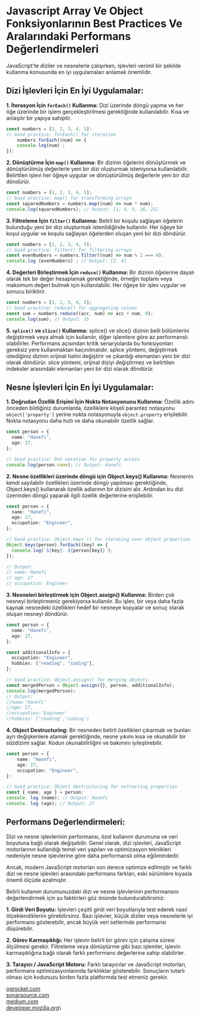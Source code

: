 # Javascript Array Ve Object Fonksiyonlarının Best Practices Ve Aralarındaki Performans Değerlendirmeleri

JavaScript'te diziler ve nesnelerle çalışırken, işlevleri verimli bir şekilde kullanma konusunda en iyi uygulamaları anlamak önemlidir.

## Dizi İşlevleri İçin En İyi Uygulamalar:

**1. İterasyon İçin `forEach()` Kullanma:**
Dizi üzerinde döngü yapma ve her öğe üzerinde bir işlem gerçekleştirilmesi gerektiğinde kullanılabilir. Kısa ve anlaşılır bir yapıya sahiptir.

```typescript
const numbers = [1, 2, 3, 4, 5]:
// Good practice: forEach() for iteration
    numbers.forEach((num) => {
    console.log(num) ;
}):
```

**2. Dönüştürme İçin `map()` Kullanma:**
Bir dizinin öğelerini dönüştürmek ve dönüştürülmüş değerlerle yeni bir dizi oluşturmak isteniyorsa kullanılabilir. Belirtilen işlevi her öğeye uygular ve dönüştürülmüş değerlerle yeni bir dizi döndürür.

```typescript
const numbers = [1, 2, 3, 4, 5];
// Good practice: map() for transforming arrays
const squaredNumbers = numbers.map((num) => num * num);
console.log(squaredNumbers); // Output: [1, 4, 9, 16, 25]
```

**3. Filtreleme İçin `filter()` Kullanma:**
Belirli bir koşulu sağlayan öğelerin bulunduğu yeni bir dizi oluşturmak istenildiğinde kullanılır. Her öğeye bir koşul uygular ve koşulu sağlayan öğelerden oluşan yeni bir dizi döndürür.

```typescript
const numbers = [1, 2, 3, 4, 5];
// Good practice: filter() for filtering arrays
const evenNumbers = numbers.filter((num) => num % 2 === 0):
console.log (evenNumbers) ; // Output: [2, 4]
```

**4. Değerleri Birleştirmek İçin `reduce()` Kullanma:**
Bir dizinin öğelerine dayalı olarak tek bir değer hesaplamak gerektiğinde, örneğin toplamı veya maksimum değeri bulmak için kullanılabilir. Her öğeye bir işlev uygular ve sonucu biriktirir.

```typescript
const numbers = [1, 2, 3, 4, 5];
// Good practice: reduce() for aggregating values
const sum = numbers.reduce((acc, num) => acc + num, 0);
console.log(sum); // Output: 15
```

**5. `splice()` ve `slice()` Kullanma:**
splice() ve slice() dizinin belli bölümlerini değiştirmek veya almak için kullanılır, diğer işlemlere göre az performanslı olabilirler. Performans açısından kritik senaryolarda bu fonksiyonları gereksiz yere kullanmaktan kaçınılmalıdır. splice yöntemi, değiştirmek istediğiniz dizinin orijinal halini değiştirir ve çıkardığı elemanları yeni bir dizi olarak döndürür. slice yöntemi, orijinal diziyi değiştirmez ve belirtilen indeksler arasındaki elemanları yeni bir dizi olarak döndürür.

## Nesne İşlevleri İçin En İyi Uygulamalar:

**1. Doğrudan Özellik Erişimi İçin Nokta Notasyonunu Kullanma:**
Özellik adını önceden bildiğiniz durumlarda, özelliklere köşeli parantez notasyonu `object['property']` yerine nokta notasyonuyla `object.property` erişilebilir. Nokta notasyonu daha hızlı ve daha okunabilir özellik sağlar.

```typescript
const person = {
  name: "Hanefi",
  age: 27,
};

// Good practice: Dot notation for property access
console.log(person.name); // Output: Hanefi
```

**2. Nesne özellikleri üzerinde döngü için Object.keys() Kullanma:**
Nesnenin kendi sayılabilir özellikleri üzerinde döngü yapılması gerektiğinde, Object.keys() kullanarak özellik adlarının bir dizisini alır. Ardından bu dizi üzerinden döngü yaparak ilgili özellik değerlerine erişilebilir.

```typescript
const person = {
  name: "Hanefi",
  age: 27,
  occupation: "Engineer",
};

// Good practice: Object.keys () for iterating over object properties
Object.keys(person).forEach((key) => {
  console.log(`${key}: ${person[key]}`);
});

// Output:
// name: Hanefi
// age: 27
// occupation: Engineer
```

**3. Nesneleri birleştirmek için Object.assign() Kullanma:**
Birden çok nesneyi birleştirmeniz gerekiyorsa kullanılır. Bu işlev, bir veya daha fazla kaynak nesnedeki özellikleri hedef bir nesneye kopyalar ve sonuç olarak oluşan nesneyi döndürür.

```typescript
const person = {
  name: "Hanefi",
  age: 27,
};

const additionalInfo = {
  occupation: "Engineer",
  hobbies: ["reading", "coding"],
};

// Good practice: Object.assign() for merging objects
const mergedPerson = Object.assign({}, person, additionalInfo);
console.log(mergedPerson);
// Output:
//name:'Hanefi'
//age: 27,
//occupation:'Engineer'
//hobbies: ["reading',"coding']
```

**4. Object Destructuring:**
Bir nesneden belirli özellikleri çıkarmak ve bunları ayrı değişkenlere atamak gerektiğinde, nesne yıkımı kısa ve okunabilir bir sözdizimi sağlar. Kodun okunabilirliğini ve bakımını iyileştirebilir.

```typescript
const person = {
    name: "Hanefi",
    age: 27,
    occupation: "Engineer",
}:

// Good practice: Object destructuring for extracting properties
const { name, age } = person;
console. log (name); // Output: Hanefi
console. log (age); // Output: 27
```

## Performans Değerlendirmeleri:

Dizi ve nesne işlevlerinin performansı, özel kullanım durumuna ve veri boyutuna bağlı olarak değişebilir. Genel olarak, dizi işlevleri, JavaScript motorlarının kullandığı temel veri yapıları ve optimizasyon teknikleri nedeniyle nesne işlevlerine göre daha performanslı olma eğilimindedir.

Ancak, modern JavaScript motorları son derece optimize edilmiştir ve farklı dizi ve nesne işlevleri arasındaki performans farkları, eski sürümlere kıyasla önemli ölçüde azalmıştır.

Belirli kullanım durumunuzdaki dizi ve nesne işlevlerinin performansını değerlendirmek için şu faktörleri göz önünde bulundurabilirsiniz:

**1. Girdi Veri Boyutu:**
İşlevleri çeşitli girdi veri boyutlarıyla test ederek nasıl ölçeklendiklerini görebilirsiniz. Bazı işlevler, küçük diziler veya nesnelerle iyi performans gösterebilir, ancak büyük veri setlerinde performansı düşürebilir.

**2. Görev Karmaşıklığı:**
Her işlevin belirli bir görev için çalışma süresi ölçülmesi gerekir. Filtreleme veya dönüştürme gibi bazı işlemler, işlevin karmaşıklığına bağlı olarak farklı performans değerlerine sahip olabilirler.

**3. Tarayıcı / JavaScript Motoru:**
Farklı tarayıcılar ve JavaScript motorları, performans optimizasyonlarında farklılıklar gösterebilir. Sonuçların tutarlı olması için kodunuzu birden fazla platformda test etmeniz gerekir.

[ogrocket.com](https://blog.logrocket.com/javascript-array-methods/)\
[sonarsource.com](https://www.sonarsource.com/blog/es2023-new-array-copying-methods-javascript/)\
[medium.com](https://towardsdatascience.com/practical-javascript-arrays-vs-objects-3c1f895907bd)\
[developer.mozilla.org](https://developer.mozilla.org/en-US/docs/Web/JavaScript/Reference/Global_Objects/Array)\
